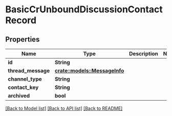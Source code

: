 # BasicCrUnboundDiscussionContactRecord

## Properties

Name | Type | Description | Notes
------------ | ------------- | ------------- | -------------
**id** | **String** |  | 
**thread_message** | [**crate::models::MessageInfo**](MessageInfo.md) |  | 
**channel_type** | **String** |  | 
**contact_key** | **String** |  | 
**archived** | **bool** |  | 

[[Back to Model list]](../README.md#documentation-for-models) [[Back to API list]](../README.md#documentation-for-api-endpoints) [[Back to README]](../README.md)


